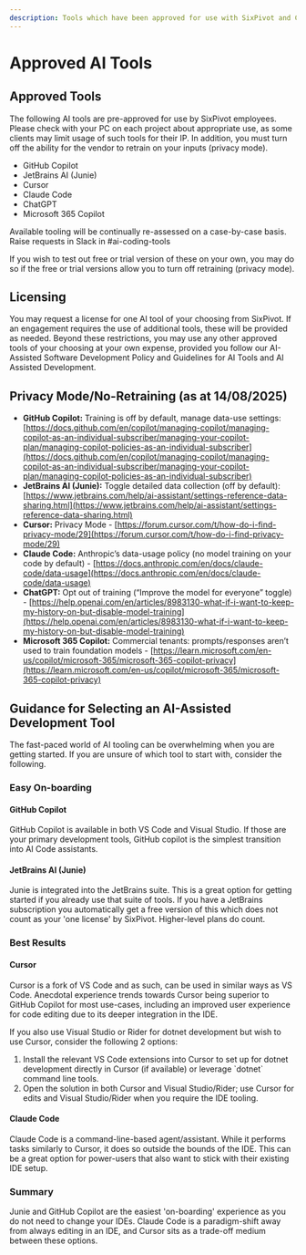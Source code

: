 ```yaml
---
description: Tools which have been approved for use with SixPivot and Client Data
---
```


# Approved AI Tools

## Approved Tools

The following AI tools are pre-approved for use by SixPivot employees. Please check with your PC on each project about appropriate use, as some clients may limit usage of such tools for their IP. In addition, you must turn off the ability for the vendor to retrain on your inputs (privacy mode).

* GitHub Copilot
* JetBrains AI (Junie)
* Cursor
* Claude Code
* ChatGPT
* Microsoft 365 Copilot

Available tooling will be continually re-assessed on a case-by-case basis. Raise requests in Slack in #ai-coding-tools

If you wish to test out free or trial version of these on your own, you may do so if the free or trial versions allow you to turn off retraining (privacy mode).

## Licensing

You may request a license for one AI tool of your choosing from SixPivot. If an engagement requires the use of additional tools, these will be provided as needed. Beyond these restrictions, you may use any other approved tools of your choosing at your own expense, provided you follow our AI-Assisted Software Development Policy and  Guidelines for AI Tools and AI Assisted Development.

## Privacy Mode/No-Retraining (as at 14/08/2025)

* **GitHub Copilot:** Training is off by default, manage data-use settings: [https://docs.github.com/en/copilot/managing-copilot/managing-copilot-as-an-individual-subscriber/managing-your-copilot-plan/managing-copilot-policies-as-an-individual-subscriber](https://docs.github.com/en/copilot/managing-copilot/managing-copilot-as-an-individual-subscriber/managing-your-copilot-plan/managing-copilot-policies-as-an-individual-subscriber)
* **JetBrains AI (Junie):** Toggle detailed data collection (off by default): [https://www.jetbrains.com/help/ai-assistant/settings-reference-data-sharing.html](https://www.jetbrains.com/help/ai-assistant/settings-reference-data-sharing.html)
* **Cursor:** Privacy Mode - [https://forum.cursor.com/t/how-do-i-find-privacy-mode/29](https://forum.cursor.com/t/how-do-i-find-privacy-mode/29)
* **Claude Code:** Anthropic’s data-usage policy (no model training on your code by default) - [https://docs.anthropic.com/en/docs/claude-code/data-usage](https://docs.anthropic.com/en/docs/claude-code/data-usage)
* **ChatGPT:** Opt out of training (“Improve the model for everyone” toggle) - [https://help.openai.com/en/articles/8983130-what-if-i-want-to-keep-my-history-on-but-disable-model-training](https://help.openai.com/en/articles/8983130-what-if-i-want-to-keep-my-history-on-but-disable-model-training)
* **Microsoft 365 Copilot:** Commercial tenants: prompts/responses aren’t used to train foundation models - [https://learn.microsoft.com/en-us/copilot/microsoft-365/microsoft-365-copilot-privacy](https://learn.microsoft.com/en-us/copilot/microsoft-365/microsoft-365-copilot-privacy)

## Guidance for Selecting an AI-Assisted Development Tool

The fast-paced world of AI tooling can be overwhelming when you are getting started. If you are unsure of which tool to start with, consider the following.

### Easy On-boarding

#### GitHub Copilot

GitHub Copilot is available in both VS Code and Visual Studio. If those are your primary development tools, GitHub copilot is the simplest transition into AI Code assistants.

#### JetBrains AI (Junie)

Junie is integrated into the JetBrains suite. This is a great option for getting started if you already use that suite of tools. If you have a JetBrains subscription you automatically get a free version of this which does not count as your 'one license' by SixPivot. Higher-level plans do count.

### Best Results

#### **Cursor**

Cursor is a fork of VS Code and as such, can be used in similar ways as VS Code. Anecdotal experience trends towards Cursor being superior to GitHub Copilot for most use-cases, including an improved user experience for code editing due to its deeper integration in the IDE.

If you also use Visual Studio or Rider for dotnet development but wish to use Cursor, consider the following 2 options:

1. Install the relevant VS Code extensions into Cursor to set up for dotnet development directly in Cursor (if available) or leverage \`dotnet\` command line tools.
2. Open the solution in both Cursor and Visual Studio/Rider; use Cursor for edits and Visual Studio/Rider when you require the IDE tooling.

#### **Claude Code**

Claude Code is a command-line-based agent/assistant. While it performs tasks similarly to Cursor, it does so outside the bounds of the IDE. This can be a great option for power-users that also want to stick with their existing IDE setup.

### Summary

Junie and GitHub Copilot are the easiest 'on-boarding' experience as you do not need to change your IDEs. Claude Code is a paradigm-shift away from always editing in an IDE, and Cursor sits as a trade-off medium between these options.
